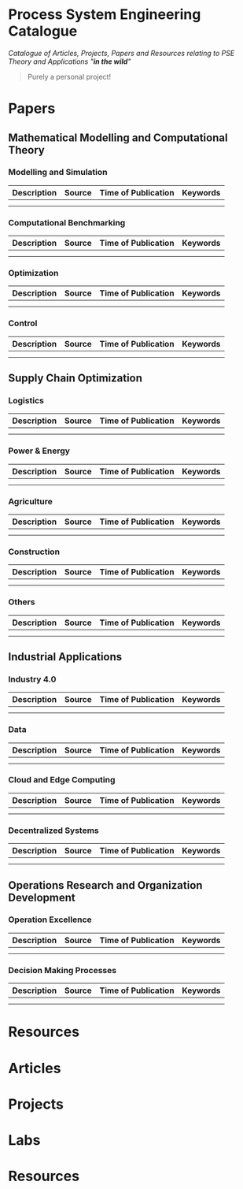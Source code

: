 # Process System Engineering Catalogue
*Catalogue of Articles, Projects, Papers and Resources relating to PSE Theory and Applications "**in the wild**"*
> Purely a personal project!

# Papers
## Mathematical Modelling and Computational Theory
### Modelling and Simulation
| Description | Source | Time of Publication | Keywords |
| :--- | :---:|---:|:---: |
|||||
|||||

### Computational Benchmarking
| Description | Source | Time of Publication | Keywords |
| :--- | :---:|---:|:---: |
|||||
|||||

### Optimization
| Description | Source | Time of Publication | Keywords |
| :--- | :---:|---:|:---: |
|||||
|||||

### Control
| Description | Source | Time of Publication | Keywords |
| :--- | :---:|---:|:---: |
|||||
|||||
</p></details>

## Supply Chain Optimization
### Logistics
| Description | Source | Time of Publication | Keywords |
| :--- | :---:|---:|:---: |
|||||
|||||

### Power & Energy
| Description | Source | Time of Publication | Keywords |
| :--- | :---:|---:|:---: |
|||||
|||||

### Agriculture
| Description | Source | Time of Publication | Keywords |
| :--- | :---:|---:|:---: |
|||||
|||||

### Construction
| Description | Source | Time of Publication | Keywords |
| :--- | :---:|---:|:---: |
|||||
|||||

### Others
| Description | Source | Time of Publication | Keywords |
| :--- | :---:|---:|:---: |
|||||
|||||


## Industrial Applications
### Industry 4.0
| Description | Source | Time of Publication | Keywords |
| :--- | :---:|---:|:---: |
|||||
|||||

### Data
| Description | Source | Time of Publication | Keywords |
| :--- | :---:|---:|:---: |
|||||
|||||

### Cloud and Edge Computing
| Description | Source | Time of Publication | Keywords |
| :--- | :---:|---:|:---: |
|||||
|||||

### Decentralized Systems
| Description | Source | Time of Publication | Keywords |
| :--- | :---:|---:|:---: |
|||||
|||||


## Operations Research and Organization Development
### Operation Excellence
| Description | Source | Time of Publication | Keywords |
| :--- | :---:|---:|:---: |
|||||
|||||

### Decision Making Processes
| Description | Source | Time of Publication | Keywords |
| :--- | :---:|---:|:---: |
|||||
|||||


# Resources

# Articles

# Projects

# Labs

# Resources
